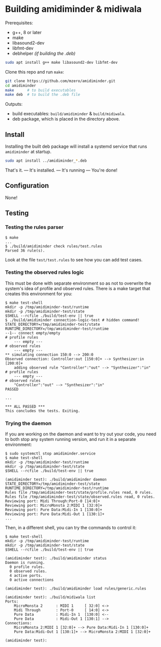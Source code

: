 # Building amidiminder & midiwala

Prerequisites:
  * g++, 8 or later
  * make
  * libasound2-dev
  * libfmt-dev
  * debhelper *(if building the .deb)*

  ```sh
  sudo apt install g++ make libasound2-dev libfmt-dev
  ```

Clone this repo and run `make`:

  ```sh
  git clone https://github.com/mzero/amidiminder.git
  cd amidiminder
  make      # to build executables
  make deb  # to build the .deb file
  ```

Outputs:

 - build executables: `build/amidiminder` & `build/midiwala`.
 - deb package, which is placed in the directory above.


## Install

Installing the built deb package will install a systemd service that runs
`amidiminder` at startup.

  ```sh
  sudo apt install ../amidiminder_*.deb
  ```

That's it. — It's installed. — It's running — You're done!

## Configuration

None!

## Testing

### Testing the rules parser

  ```console
  $ make
  ...
  $ ./build/amidiminder check rules/test.rules
  Parsed 36 rule(s).
  ```

Look at the file `test/test.rules` to see how you can add test cases.

### Testing the observed rules logic

This must be done with separate environment so as not to overwrite the system's
idea of profile and observed rules.  There is a make target that creates this
environment for you:

  ```console
  $ make test-shell
  mkdir -p /tmp/amidiminder-test/runtime
  mkdir -p /tmp/amidiminder-test/state
  $SHELL --rcfile ./build/test-env || true
  $ ./build/amidiminder connection-logic-test # hidden command!
  STATE_DIRECTORY=/tmp/amidiminder-test/state
  RUNTIME_DIRECTORY=/tmp/amidiminder-test/runtime
  --1-- connect empty/empty
  # profile rules
      --- empty ---
  # observed rules
      --- empty ---
  ** simulating connection 150:0 --> 200:0
  Observed connection: Controller:out [150:0]+ --> Synthesizer:in [200:0]+
      adding observed rule "Controller":"out" --> "Synthesizer":"in"
  # profile rules
      --- empty ---
  # observed rules
      "Controller":"out" --> "Synthesizer":"in"
  PASSED

  ...

  *** ALL PASSED ***
  This concludes the tests. Exiting.
  ```

### Trying the daemon

If you are working on the daemon and want to try out your code, you need to
both stop any system running version, and run it in a separate environment:

  ```console
  $ sudo systemctl stop amidiminder.service
  $ make test-shell
  mkdir -p /tmp/amidiminder-test/runtime
  mkdir -p /tmp/amidiminder-test/state
  $SHELL --rcfile ./build/test-env || true

  (amidiminder test): ./build/amidiminder daemon
  STATE_DIRECTORY=/tmp/amidiminder-test/state
  RUNTIME_DIRECTORY=/tmp/amidiminder-test/runtime
  Rules file /tmp/amidiminder-test/state/profile.rules read, 0 rules.
  Rules file /tmp/amidiminder-test/state/observed.rules read, 0 rules.
  Reviewing port: Midi Through:Port-0 [14:0]+
  Reviewing port: MicroMonsta 2:MIDI 1 [32:0]+
  Reviewing port: Pure Data:Midi-In 1 [130:0]+
  Reviewing port: Pure Data:Midi-Out 1 [130:1]+
  ...
  ```

Then, in a different shell, you can try the commands to control it:

  ```console
  $ make test-shell
  mkdir -p /tmp/amidiminder-test/runtime
  mkdir -p /tmp/amidiminder-test/state
  $SHELL --rcfile ./build/test-env || true

  (amidiminder test): ./build/amidiminder status
  Daemon is running.
    0 profile rules.
    0 observed rules.
    4 active ports.
    0 active connections

  (amidiminder test): ./build/amidiminder load rules/generic.rules

  (amidiminder test): ./build/midiwala list
  Ports:
      MicroMonsta 2      : MIDI 1     [ 32:0] <->
      Midi Through       : Port-0     [ 14:0] <->
      Pure Data          : Midi-In 1  [130:0] <--
      Pure Data          : Midi-Out 1 [130:1] -->
  Connections:
      MicroMonsta 2:MIDI 1 [32:0]+ --> Pure Data:Midi-In 1 [130:0]+
      Pure Data:Midi-Out 1 [130:1]+ --> MicroMonsta 2:MIDI 1 [32:0]+

  (amidiminder test):
  ```